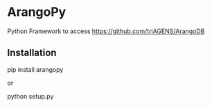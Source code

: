ArangoPy
========

Python Framework to access https://github.com/triAGENS/ArangoDB


Installation
------------

pip install arangopy

or

python setup.py